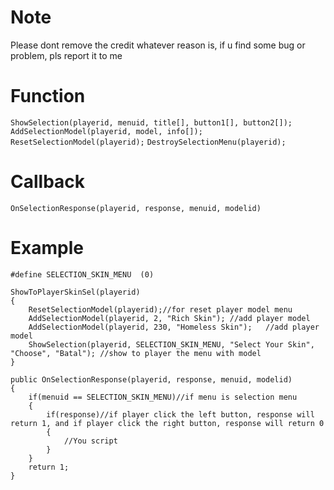 # Note
Please dont remove the credit whatever reason is,
if u find some bug or problem, pls report it to me

# Function
`ShowSelection(playerid, menuid, title[], button1[], button2[]);`
`AddSelectionModel(playerid, model, info[]);`
`ResetSelectionModel(playerid);`
`DestroySelectionMenu(playerid);`

# Callback
`OnSelectionResponse(playerid, response, menuid, modelid)`

# Example
```//define the id for menu
#define SELECTION_SKIN_MENU  (0)

ShowToPlayerSkinSel(playerid)
{
    ResetSelectionModel(playerid);//for reset player model menu
    AddSelectionModel(playerid, 2, "Rich Skin"); //add player model
    AddSelectionModel(playerid, 230, "Homeless Skin");	 //add player model
    ShowSelection(playerid, SELECTION_SKIN_MENU, "Select Your Skin", "Choose", "Batal"); //show to player the menu with model
}

public OnSelectionResponse(playerid, response, menuid, modelid)
{
    if(menuid == SELECTION_SKIN_MENU)//if menu is selection menu
    {
	    if(response)//if player click the left button, response will return 1, and if player click the right button, response will return 0
	    {
	        //You script
	    }
    }
    return 1;
}
```
